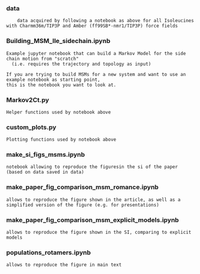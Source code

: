 ### data
        data acquired by following a notebook as above for all Isoleucines with Charmm36m/TIP3P and Amber (ff99SB*-nmr1/TIP3P) force fields

### Building_MSM_Ile_sidechain.ipynb
	Example jupyter notebook that can build a Markov Model for the side chain motion from "scratch"
	  (i.e. requires the trajectory and topology as input)
	
	If you are trying to build MSMs for a new system and want to use an example notebook as starting point, 
	this is the notebook you want to look at.

### Markov2Ct.py
	Helper functions used by notebook above

### custom_plots.py
	Plotting functions used by notebook above

### make_si_figs_msms.ipynb
	notebook allowing to reproduce the figuresin the si of the paper (based on data saved in data)

### make_paper_fig_comparison_msm_romance.ipynb
	allows to reproduce the figure shown in the article, as well as a simplified version of the figure (e.g. for presentations)

### make_paper_fig_comparison_msm_explicit_models.ipynb
	allows to reproduce the figure shown in the SI, comparing to explicit models

### populations_rotamers.ipynb
	allows to reproduce the figure in main text
